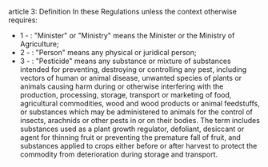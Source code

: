 article 3: Definition
In these Regulations unless the context otherwise requires:
<ul>
			<li>1 - : &quot;Minister&quot; or &quot;Ministry&quot; means the Minister or the Ministry of Agriculture;<ul>
			</ul></li>			<li>2 - : &quot;Person&quot; means any physical or juridical person;<ul>
			</ul></li>			<li>3 - : &quot;Pesticide&quot; means any substance or mixture of substances intended for preventing, destroying or controlling any pest, including vectors of human or animal disease, unwanted species of plants or animals causing harm during or otherwise interfering with the production, processing, storage, transport or marketing of food, agricultural commodities, wood and wood products or animal feedstuffs, or substances which may be administered to animals for the control of insects, arachnids or other pests in or on their bodies. The term includes substances used as a plant growth regulator, defoliant, desiccant or agent for thinning fruit or preventing the premature fall of fruit, and substances applied to crops either before or after harvest to protect the commodity from deterioration during storage and transport.<ul>
			</ul></li></ul>